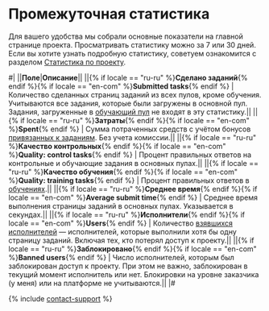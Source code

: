 # Промежуточная статистика

Для вашего удобства мы собрали основные показатели на главной странице проекта. Просматривать статистику можно за 7 или 30 дней. Если вы хотите узнать подробную статистику, советуем ознакомится с разделом [Статистика по проекту](project-statistic.md).

#|
||**Поле**|**Описание**||
||{% if locale == "ru-ru" %}**Сделано заданий**{% endif %}{% if locale == "en-com" %}**Submitted tasks**{% endif %} | Количество сделанных страниц заданий из всех пулов, кроме обучения.
Учитываются все задания, которые были загружены в основной пул. Задания, загруженные в [обучающий пул](train.md) не входят в эту статистику.||
||{% if locale == "ru-ru" %}**Затраты**{% endif %}{% if locale == "en-com" %}**Spent**{% endif %} | Сумма потраченных средств с учётом бонусов [привязанных к заданиям](bonus.md#bonus-task). Без учета комиссии.||
||{% if locale == "ru-ru" %}**Качество контрольных**{% endif %}{% if locale == "en-com" %}**Quality: control tasks**{% endif %} | Процент правильных ответов на контрольные и обучающие задания в основных пулах.||
||{% if locale == "ru-ru" %}**Качество обучения**{% endif %}{% if locale == "en-com" %}**Quality: training tasks**{% endif %} | Процент правильных ответов в [обучениях](train.md).||
||{% if locale == "ru-ru" %}**Среднее время**{% endif %}{% if locale == "en-com" %}**Average submit time**{% endif %} | Среднее время выполнения страницы заданий в основных пулах. Указывается в секундах.||
||{% if locale == "ru-ru" %}**Исполнители**{% endif %}{% if locale == "en-com" %}**Users**{% endif %} | Количество [взявшихся исполнителей](project-statistic.md#submitted-in-pool) — исполнителей, которые выполнили хотя бы одну страницу заданий. Включая тех, кто потерял доступ к проекту.||
||{% if locale == "ru-ru" %}**Заблокировано**{% endif %}{% if locale == "en-com" %}**Banned users**{% endif %} | Число исполнителей, которым был заблокирован доступ к проекту. При этом не важно, заблокирован в текущий момент исполнитель или нет. Блокировки на уровне заказчика (у меня) или на платформе не учитываются.||
|#


{% include [contact-support](../_includes/contact-support-help.md) %}